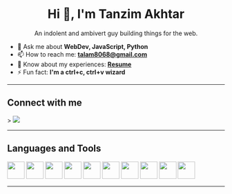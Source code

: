 <!-- Title -->
<h1 align="center">Hi 👋, I'm Tanzim Akhtar</h1>
<p align="center">An indolent and ambivert guy building things for the web.</p>

<!-- Right-side hero image -->


<!-- About -->    
- 💬 Ask me about **WebDev, JavaScript, Python**  
- 📫 How to reach me:  **[talam8068@gmail.com](mailto:talam8068@gmail.com)**
- 📄 Know about my experiences: **[Resume](https://drive.google.com/file/d/1jDcdjUALbrPOO0o91mi7KHdkk_czk4P4/view?usp=drivesdk)** 
- ⚡ Fun fact: **I'm a ctrl+c, ctrl+v wizard**

---

## Connect with me
<a href=linkedin.com/in/tanzim-akhtar-4376631b6> <a href="https://www.flaticon.com/free-icons/linkedin" title="linkedin icons"></a>>
<a href="https://www.instagram.com/akhtartanzim?igsh=ODFnMHAwNTA5bjF3"><img src="https://img.shields.io/badge/Instagram-E4405F?style=for-the-badge&logo=instagram&logoColor=white"/></a>



---

## Languages and Tools
<p>
  <img src="https://cdn.jsdelivr.net/gh/devicons/devicon/icons/html5/html5-original.svg" width="40"/>
  <img src="https://cdn.jsdelivr.net/gh/devicons/devicon/icons/css3/css3-original.svg" width="40"/>
  <img src="https://cdn.jsdelivr.net/gh/devicons/devicon/icons/javascript/javascript-original.svg" width="40"/>
  <img src="https://cdn.jsdelivr.net/gh/devicons/devicon/icons/react/react-original.svg" width="40"/>
  <img src="https://cdn.jsdelivr.net/gh/devicons/devicon/icons/nodejs/nodejs-original.svg" width="40"/>
  <img src="https://cdn.jsdelivr.net/gh/devicons/devicon/icons/express/express-original.svg" width="40"/>
  <img src="https://cdn.jsdelivr.net/gh/devicons/devicon/icons/mongodb/mongodb-original.svg" width="40"/>
  <img src="https://cdn.jsdelivr.net/gh/devicons/devicon/icons/python/python-original.svg" width="40"/>
  <img src="https://cdn.jsdelivr.net/gh/devicons/devicon/icons/tensorflow/tensorflow-original.svg" width="40"/>
  <img src="https://cdn.jsdelivr.net/gh/devicons/devicon/icons/git/git-original.svg" width="40"/>
</p>

---


